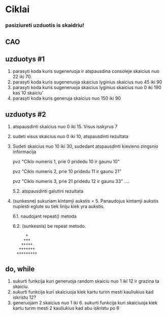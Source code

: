 # Ciklai

### pasiziureti uzduotis is skaidriu!

## CAO

## uzduotys #1

1. parasyti koda kuris sugeneruoja ir atspausdina consoleje skaicius nuo 22 iki 70.
2. parasyti koda kuris sugeneruoja skaicius lyginius skaicius nuo 45 iki 90
3. parasyti koda kuris sugeneruoja skaicius lyginius skaicius nuo 0 iki 190 kas 10 skaiciu'
4. parasyti koda kuris generuja skaicius nuo 150 iki 90

## uzduotys #2

1. atspausdinti skaicius nuo 0 iki 15. Visus isskyrus 7
2. sudeti visus skaicius nuo 0 iki 10, atspausdinti rezultata

3. Sudeti skaicius nuo 10 iki 30, sudedant atspausdinti kievieno zingsnio informacija

   pvz "Ciklo numeris 1, prie 0 pridedu 10 ir gaunu 10"

   pvz "Ciklo numeris 2, prie 10 pridedu 11 ir gaunu 21"

   pvz "Ciklo numeris 3, prie 21 pridedu 12 ir gaunu 33"
   ....

   5.2. atspausdinti galutini rezultata

4. (sunkesne) sukuriam kintamji aukstis = 5. Panaudojus kintamji aukstis nupiesti eglute su tiek liniju kiek yra aukstis.

   6.1. naudojant repeat() metoda

   6.2. (sunkesnis) be repeat metodo.

```
         +
        +++
       +++++
      +++++++
     +++++++++
```

## do, while

1. sukurti funkcija kuri generuoja random skaiciu nuo 1 iki 12 ir grazina ta skaiciu.
2. sukurti funkcija kuri skaiciuoja kiek kartu turim mesti kauliukius kad iskristu 12?
3. generuojam 2 skaicius nuo 1 iki 6. sukurti funkcija kuri skaiciuoja kiek kartu turim mesti 2 kauliukius kad abu iskristu po 6
